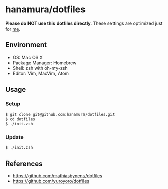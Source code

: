 # hanamura/dotfiles

**Please do NOT use this dotfiles directly.** These settings are optimized just for [me](https://github.com/hanamura).

## Environment

- OS: Mac OS X
- Package Manager: Homebrew
- Shell: zsh with oh-my-zsh
- Editor: Vim, MacVim, Atom

## Usage

### Setup

```sh
$ git clone git@github.com:hanamura/dotfiles.git
$ cd dotfiles
$ ./init.zsh
```

### Update

```sh
$ ./init.zsh
```

## References

- https://github.com/mathiasbynens/dotfiles
- https://github.com/yuroyoro/dotfiles
